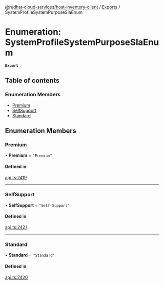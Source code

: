 [@redhat-cloud-services/host-inventory-client](../README.md) / [Exports](../modules.md) / SystemProfileSystemPurposeSlaEnum

# Enumeration: SystemProfileSystemPurposeSlaEnum

**`Export`**

## Table of contents

### Enumeration Members

- [Premium](SystemProfileSystemPurposeSlaEnum.md#premium)
- [SelfSupport](SystemProfileSystemPurposeSlaEnum.md#selfsupport)
- [Standard](SystemProfileSystemPurposeSlaEnum.md#standard)

## Enumeration Members

### Premium

• **Premium** = ``"Premium"``

#### Defined in

[api.ts:2419](https://github.com/RedHatInsights/javascript-clients/blob/master/packages/host-inventory/api.ts#L2419)

___

### SelfSupport

• **SelfSupport** = ``"Self-Support"``

#### Defined in

[api.ts:2421](https://github.com/RedHatInsights/javascript-clients/blob/master/packages/host-inventory/api.ts#L2421)

___

### Standard

• **Standard** = ``"Standard"``

#### Defined in

[api.ts:2420](https://github.com/RedHatInsights/javascript-clients/blob/master/packages/host-inventory/api.ts#L2420)
